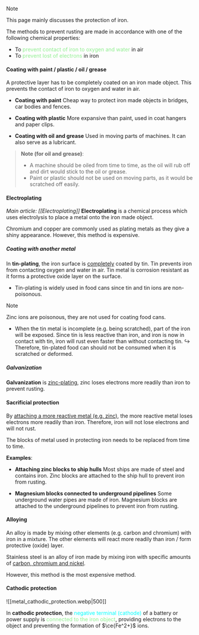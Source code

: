 > [!note]
> This page mainly discusses the protection of iron.

The methods to prevent rusting are made in accordance with one of the following chemical properties:
- To <span style="color: lightgreen">prevent contact of iron to oxygen and water</span> in air
- To <span style="color: lightgreen">prevent lost of electrons</span> in iron

#### Coating with paint / plastic / oil / grease
A protective layer has to be completely coated on an iron made object. This prevents the contact of iron to oxygen and water in air.
- **Coating with paint**
  Cheap way to protect iron made objects in bridges, car bodies and fences.

- **Coating with plastic**
  More expansive than paint, used in coat hangers and paper clips.

- **Coating with oil and grease**
  Used in moving parts of machines. It can also serve as a lubricant.

> **Note (for oil and grease)**:
> - A machine should be oiled from time to time, as the oil will rub off and dirt would stick to the oil or grease.
> - Paint or plastic should not be used on moving parts, as it would be scratched off easily.

#### Electroplating
*Main article: [[Electroplating]]*
**Electroplating** is a chemical process which uses electrolysis to place a metal onto the iron made object.

Chromium and copper are commonly used as plating metals as they give a shiny appearance. However, this method is expensive.

##### Coating with another metal
In **tin-plating**, the iron surface is <u>completely</u> coated by tin. Tin prevents iron from contacting oxygen and water in air. Tin metal is corrosion resistant as it forms a protective oxide layer on the surface.

- Tin-plating is widely used in food cans since tin and tin ions are non-poisonous.

> [!note]
> Zinc ions are poisonous, they are not used for coating food cans.

- When the tin metal is incomplete (e.g. being scratched), part of the iron will be exposed. Since tin is less reactive than iron, and iron is now in contact with tin, iron will rust even faster than without contacting tin.
  ↪️ Therefore, tin-plated food can should not be consumed when it is scratched or deformed.

##### Galvanization
**Galvanization** is <u>zinc-plating</u>, zinc loses electrons more readily than iron to prevent rusting.

#### Sacrificial protection
By <u>attaching a more reactive metal (e.g. zinc)</u>, the more reactive metal loses electrons more readily than iron. Therefore, iron will not lose electrons and will not rust.

The blocks of metal used in protecting iron needs to be replaced from time to time.

**Examples**:
- **Attaching zinc blocks to ship hulls**
  Most ships are made of steel and contains iron. Zinc blocks are attached to the ship hull to prevent iron from rusting.

- **Magnesium blocks connected to underground pipelines**
  Some underground water pipes are made of iron. Magnesium blocks are attached to the underground pipelines to prevent iron from rusting.

#### Alloying
An alloy is made by mixing other elements (e.g. carbon and chromium) with iron in a mixture. The other elements will react more readily than iron / form protective (oxide) layer.

Stainless steel is an alloy of iron made by mixing iron with specific amounts of <u>carbon, chromium and nickel</u>.

However, this method is the most expensive method.

#### Cathodic protection
![[metal_cathodic_protection.webp|500]]

In **cathodic protection**, the <span style="color: aqua">negative terminal (cathode)</span> of a battery or power supply is <span style="color: lightgreen">connected to the iron object</span>, providing electrons to the object and preventing the formation of $\ce{Fe^2+}$ ions.

<!-- TODO: Cleanup -->